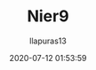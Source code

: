 ---
date: 2020-07-12 01:53:59
layout: story_Nier9
title: Nier9
subtitle: 
description: 
image: /assets/img/game/Nier9/0001.png
#optimized_image: /assets/img/graphics/shader/xbr.png
category: Project
published: true
tags:
  - unity
  - shader
  - graphics
author: llapuras13
---